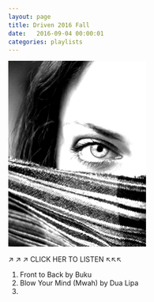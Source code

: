 ```yaml
---
layout: page
title: Driven 2016 Fall
date:   2016-09-04 00:00:01
categories: playlists
---
```


[![driven2016fall][2]][1]

  [1]: /playlists/driven2016fall
  [2]: /images/driven2016fall.jpg

&#x2197; &#x2197; &#x2197; CLICK HER TO LISTEN &#x2196;&#x2196;&#x2196;

  1. Front to Back by Buku
  2. Blow Your Mind (Mwah) by Dua Lipa
  3. 